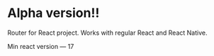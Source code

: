 # Alpha version!!
Router for React project.
Works with regular React and React Native.

Min react version — 17